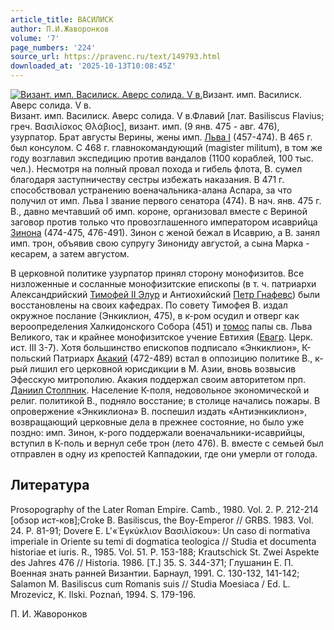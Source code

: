 ```yaml
---
article_title: ВАСИЛИСК
author: П.И.Жаворонков
volume: '7'
page_numbers: '224'
source_url: https://pravenc.ru/text/149793.html
downloaded_at: '2025-10-13T10:08:45Z'
---
```


[![Визант. имп. Василиск. Аверс солида. V в.](https://pravenc.ru/data/168/458/1234/1i200.jpg "Кликните для увеличения картинки")](https://pravenc.ru/data/168/458/1234/1i400.jpg)Визант. имп. Василиск. Аверс солида. V в.  
Визант. имп. Василиск. Аверс солида. V в.Флавий [лат. Basiliscus Flavius; греч. Βασιλίσκος Θλάβιος], визант. имп. (9 янв. 475 - авг. 476), узурпатор. Брат августы Верины, жены имп. [Льва I](<https://pravenc.ru/text/Лев I.html>) (457-474). В 465 г. был консулом. С 468 г. главнокомандующий (magister militum), в том же году возглавил экспедицию против вандалов (1100 кораблей, 100 тыс. чел.). Несмотря на полный провал похода и гибель флота, В. сумел благодаря заступничеству сестры избежать наказания. В 471 г. способствовал устранению военачальника-алана Аспара, за что получил от имп. Льва I звание первого сенатора (474). В нач. янв. 475 г. В., давно мечтавший об имп. короне, организовал вместе с Вериной заговор против только что провозглашенного императором исаврийца [Зинона](https://pravenc.ru/text/Зинон.html) (474-475, 476-491). Зинон с женой бежал в Исаврию, а В. занял имп. трон, объявив свою супругу Зинониду августой, а сына Марка - кесарем, а затем августом.

В церковной политике узурпатор принял сторону монофизитов. Все низложенные и сосланные монофизитские епископы (в т. ч. патриархи Александрийский [Тимофей II Элур](<https://pravenc.ru/text/Тимофей II Элур.html>) и Антиохийский [Петр Гнафевс](<https://pravenc.ru/text/Петр Гнафевс.html>)) были восстановлены на своих кафедрах. По совету Тимофея В. издал окружное послание (Энкиклион, 475), в к-ром осудил и отверг как вероопределения Халкидонского Собора (451) и [томос](https://pravenc.ru/text/томос.html) папы св. Льва Великого, так и крайнее монофизитское учение Евтихия ([Евагр](https://pravenc.ru/text/Евагр.html). Церк. ист. III 3-7). Хотя большинство епископов подписало «Энкиклион», К-польский Патриарх [Акакий](https://pravenc.ru/text/Акакий.html) (472-489) встал в оппозицию политике В., к-рый лишил его церковной юрисдикции в М. Азии, вновь возвысив Эфесскую митрополию. Акакия поддержал своим авторитетом прп. [Даниил Столпник](<https://pravenc.ru/text/Даниил Столпник.html>). Население К-поля, недовольное экономической и религ. политикой В., подняло восстание; в столице начались пожары. В опровержение «Энкиклиона» В. поспешил издать «Антиэнкиклион», возвращающий церковные дела в прежнее состояние, но было уже поздно: имп. Зинон, к-рого поддержали военачальники-исаврийцы, вступил в К-поль и вернул себе трон (лето 476). В. вместе с семьей был отправлен в одну из крепостей Каппадокии, где они умерли от голода.

## Литература

Prosopography of the Later Roman Empire. Camb., 1980. Vol. 2. P. 212-214 [обзор ист-ков];Croke B. Basiliscus, the Boy-Emperor // GRBS. 1983. Vol. 24. P. 81-91; Dovere E. L'«᾿Εγκύκλιον Βασιλίσκου»: Un caso di normativa imperiale in Oriente su temi di dogmatica teologica // Studia et documenta historiae et iuris. R., 1985. Vol. 51. P. 153-188; Krautschick St. Zwei Aspekte des Jahres 476 // Historia. 1986. [T.] 35. S. 344-371; Глушанин Е. П. Военная знать ранней Византии. Барнаул, 1991. С. 130-132, 141-142; Salamon M. Basiliscus cum Romanis suis // Studia Moesiaca / Ed. L. Mrozevicz, K. Ilski. Poznań, 1994. S. 179-196.

П. И. Жаворонков
